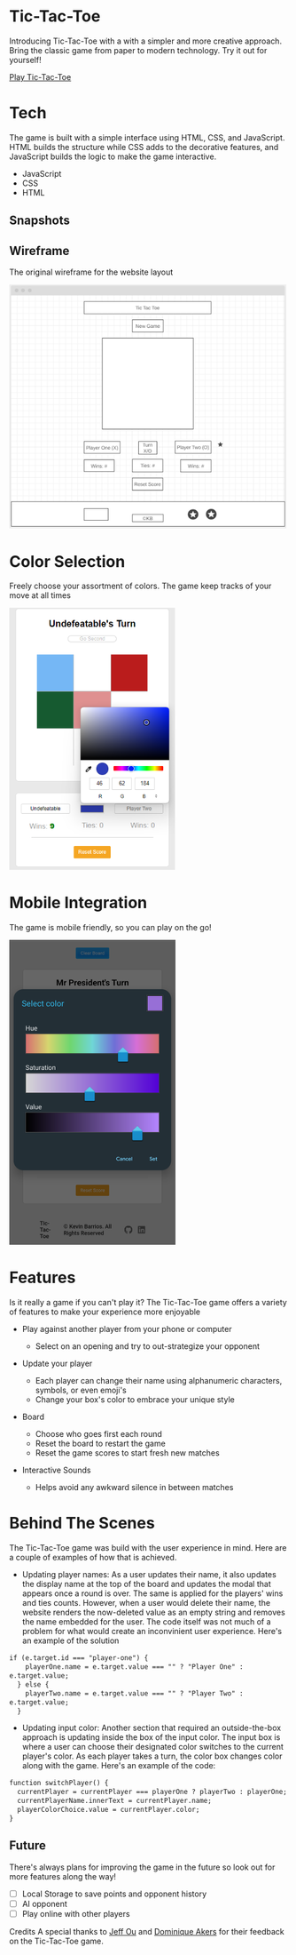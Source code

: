 # Tic-Tac-Toe

Introducing Tic-Tac-Toe with a with a simpler and more creative approach. Bring the classic game from paper to modern technology. Try it out for yourself!

[Play Tic-Tac-Toe](https://kbarrios.dev/tic-tac-toe/)

# Tech

The game is built with a simple interface using HTML, CSS, and JavaScript. HTML builds the structure while CSS adds to the decorative features, and JavaScript builds the logic to make the game interactive.

- JavaScript
- CSS
- HTML

## **Snapshots**
## Wireframe
The original wireframe for the website layout

<img width="500" alt="wireframe" src="./media/tic-tac-toe_wireframe.png">

# Color Selection
Freely choose your assortment of colors. The game keep tracks of your move at all times

<img width="300" alt="color selection box" src="./media/color_selection.png">

# Mobile Integration
The game is mobile friendly, so you can play on the go!

<img width="300" alt="color selection box" src="./media/mobile_view.png">

# Features
Is it really a game if you can't play it? The Tic-Tac-Toe game offers a variety of features to make your experience more enjoyable

- Play against another player from your phone or computer
    - Select on an opening and try to out-strategize your opponent

- Update your player
    - Each player can change their name using alphanumeric characters, symbols, or even emoji's
    - Change your box's color to embrace your unique style

- Board
    - Choose who goes first each round
    - Reset the board to restart the game
    - Reset the game scores to start fresh new matches

- Interactive Sounds
    - Helps avoid any awkward silence in between matches

# Behind The Scenes
The Tic-Tac-Toe game was build with the user experience in mind. Here are a couple of examples of how that is achieved.

- Updating player names: As a user updates their name, it also updates the display name at the top of the board and updates the modal that appears once a round is over. The same is applied for the players' wins and ties counts. However, when a user would delete their name, the website renders the now-deleted value as an empty string and removes the name embedded for the user. The code itself was not much of a problem for what would create an inconvinient user experience. Here's an example of the solution

```
if (e.target.id === "player-one") {
    playerOne.name = e.target.value === "" ? "Player One" : e.target.value;
  } else {
    playerTwo.name = e.target.value === "" ? "Player Two" : e.target.value;
  }
```
- Updating input color: Another section that required an outside-the-box approach is updating inside the box of the input color. The input box is where a user can choose their designated color switches to the current player's color. As each player takes a turn, the color box changes color along with the game. Here's an example of the code:

```
function switchPlayer() {
  currentPlayer = currentPlayer === playerOne ? playerTwo : playerOne;
  currentPlayerName.innerText = currentPlayer.name;
  playerColorChoice.value = currentPlayer.color;
}
```

## Future
There's always plans for improving the game in the future so look out for more features along the way!
- [ ] Local Storage to save points and opponent history
- [ ] AI opponent
- [ ] Play online with other players

Credits
A special thanks to [Jeff Ou](https://github.com/pophero110) and [Dominique Akers](https://github.com/Dommy99) for their feedback on the Tic-Tac-Toe game.
